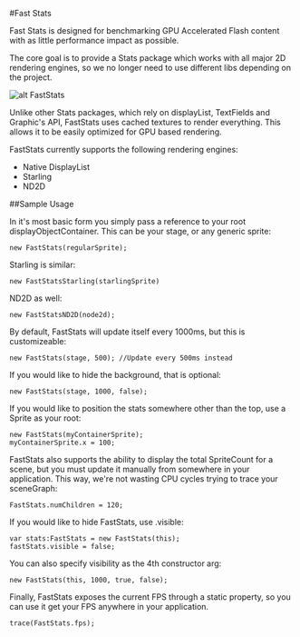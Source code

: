 #Fast Stats

Fast Stats is designed for benchmarking GPU Accelerated Flash content with as little performance impact as possible. 

The core goal is to provide a Stats package which works with all major 2D rendering engines, so we no longer need to use different libs depending on the project.

![alt FastStats](https://github.com/esDotDev/FastStats/blob/master/screenshot/screen.png?raw=true)

Unlike other Stats packages, which rely on displayList, TextFields and Graphic's API, FastStats uses cached textures to render everything. This allows it to be easily optimized for GPU based rendering.

FastStats currently supports the following rendering engines:

* Native DisplayList
* Starling
* ND2D

##Sample Usage

In it's most basic form you simply pass a reference to your root displayObjectContainer. This can be your stage, or any generic sprite:

	new FastStats(regularSprite);

Starling is similar:

	new FastStatsStarling(starlingSprite)

ND2D as well:

	new FastStatsND2D(node2d);

By default, FastStats will update itself every 1000ms, but this is customizeable:

	new FastStats(stage, 500); //Update every 500ms instead

If you would like to hide the background, that is optional:

	new FastStats(stage, 1000, false);

If you would like to position the stats somewhere other than the top, use a Sprite as your root:

	new FastStats(myContainerSprite);
	myContainerSprite.x = 100;

FastStats also supports the ability to display the total SpriteCount for a scene, but you must update it manually from somewhere in your application. This way, we're not wasting CPU cycles trying to trace your sceneGraph:
	
	FastStats.numChildren = 120;

If you would like to hide FastStats, use .visible:
	
	var stats:FastStats = new FastStats(this);
	fastStats.visible = false;

You can also specify visibility as the 4th constructor arg:

	new FastStats(this, 1000, true, false);

Finally, FastStats exposes the current FPS through a static property, so you can use it get your FPS anywhere in your application.

	trace(FastStats.fps); 